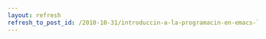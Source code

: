 ```yaml
---
layout: refresh
refresh_to_post_id: /2010-10-31/introduccin-a-la-programacin-en-emacs-lisp-de-chassell
---
```

